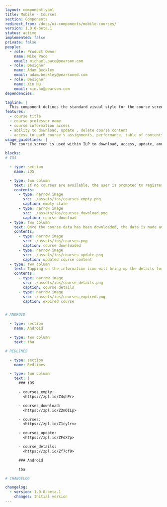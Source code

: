 ```yaml
---
layout: component-yaml
title: Mobile - Courses
section: Components
redirect_from: /docs/ui-components/mobile-courses/
version: 1.0.0-beta.1
status: active
implemented: false
private: false
people:
  - role: Product Owner
    name: Mike Pace
    email: michael.pace@pearson.com
  - role: Designer
    name: Adam Beckley
    email: adam.beckley@pearsoned.com
  - role: Designer
    name: Xin Hu
    email: xin.hu@pearson.com
dependencies:

tagline: |
  This component defines the standard visual style for the course screen.
features:
  - course title
  - course professor name
  - course information access
  - ability to download, update , delete course content
  - access to each course's assignments, performance, table of contents, notes and highlights, and search.
usage_guidelines: |
  The course screen is used within ILP to download, access, update, and delete course data.

blocks:
# IOS

  - type: section
    name: iOS

  - type: two column
    text: If no courses are available, the user is prompted to register for their course, with a link to Pearson support provided. Once a course is made available, the user may tap "Download Course" to retrieve the course data to be stored locally on the device.
    contents:
      - type: narrow image
        src: ./assets/ios/courses_empty.png
        caption: empty state
      - type: narrow image
        src: ./assets/ios/courses_download.png
        caption: course download
  - type: two column
    text: Once the course data has been downloaded, the data is made available to the user in the course card. If the course content is updated, a refresh banner is displayed for the user which will action the content update.
    contents:
      - type: narrow image
        src: ./assets/ios/courses.png
        caption: course downloaded
      - type: narrow image
        src: ./assets/ios/courses_update.png
        caption: updated course content
  - type: two column
    text: Tapping on the information icon will bring up the details for that course. The user can delete course content from here. If the course is no longer available to the user, it will appear inaccessible.
    contents:
      - type: narrow image
        src: ./assets/ios/course_details.png
        caption: course details
      - type: narrow image
        src: ./assets/ios/courses_expired.png
        caption: expired course


# ANDROID

  - type: section
    name: Android

  - type: two column
    text: tba

# REDLINES

  - type: section
    name: Redlines

  - type: two column
    text: |
      ### iOS

      - courses_empty:
        <https://zpl.io/Z4qhPr>

      - courses_download:
        <https://zpl.io/Z2mOILp>

      - courses:
        <https://zpl.io/Z1cy1rv>

      - courses_update:
        <https://zpl.io/ZFdX7p>

      - course_details:
        <https://zpl.io/Zf7cf9>

      ### Android

      tba

# CHANGELOG  

changelog:
  - version: 1.0.0-beta.1
    changes: Initial version
---
```

